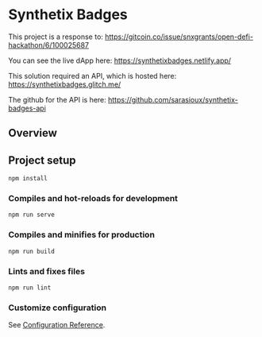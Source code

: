 # Synthetix Badges

This project is a response to:
https://gitcoin.co/issue/snxgrants/open-defi-hackathon/6/100025687

You can see the live dApp here:
https://synthetixbadges.netlify.app/

This solution required an API, which is hosted here:
https://synthetixbadges.glitch.me/

The github for the API is here:
https://github.com/sarasioux/synthetix-badges-api

## Overview


## Project setup
```
npm install
```

### Compiles and hot-reloads for development
```
npm run serve
```

### Compiles and minifies for production
```
npm run build
```

### Lints and fixes files
```
npm run lint
```

### Customize configuration
See [Configuration Reference](https://cli.vuejs.org/config/).
